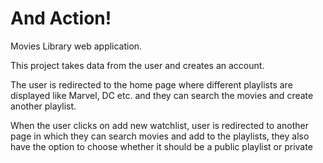 # And Action!
Movies Library web application.

This project takes data from the user and creates an account.

The user is redirected to the home page where different playlists are displayed like Marvel, DC etc. and they can search the movies and create another playlist.

When the user clicks on add new watchlist, user is redirected to another page in which they can search movies and add to the playlists, they also have the option to choose whether it should be a public playlist or private
